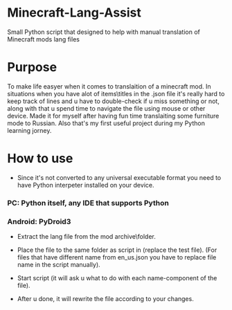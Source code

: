# Minecraft-Lang-Assist
Small Python script that designed to help with manual translation of Minecraft mods lang files

# Purpose
To make life easyer when it comes to translaition of a minecraft mod. In situations when you have alot of items\titles in the .json file it's really hard to keep track of lines and u have to double-check if u miss something or not, along with that u spend time to navigate the file using mouse or other device.
Made it for myself after having fun time translaiting some furniture mode to Russian. Also that's my first useful project during my Python learning jorney.

# How to use
  
  - Since it's not converted to any universal executable format you need to have Python interpeter installed on your device.

### PC: Python itself, any IDE that supports Python

### Android: PyDroid3
  
  - Extract the lang file from the mod archive\folder.
  
  - Place the file to the same folder as script in (replace the test file).
(For files that have different name from en_us.json you have to replace file name in the script manually).
  
  - Start script (it will ask u what to do with each name-component of the file).
  
  - After u done, it will rewrite the file according to your changes.
